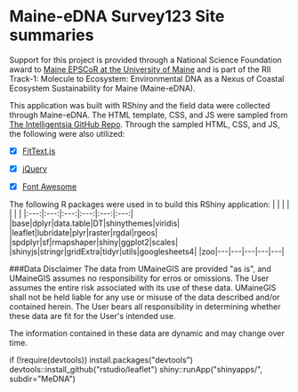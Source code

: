 # Maine-eDNA Survey123 Site summaries

Support for this project is provided through a National Science Foundation award to [Maine EPSCoR at the University of Maine](#https://umaine.edu/edna/) and is part of the RII Track-1: Molecule to Ecosystem: Environmental DNA as a Nexus of Coastal Ecosystem Sustainability for Maine (Maine-eDNA).

This application was built with RShiny and the field data were collected through Maine-eDNA. The HTML template, CSS, and JS were sampled from  [The Intelligentsia GitHub Repo](#https://github.com/phillyo/intelligentsia). Through the sampled HTML, CSS, and JS, the following were also utilized:
-[x] [FitText.js](#https://github.com/davatron5000/FitText.js)
-[x] [jQuery](#http://jquery.com/)
-[x] [Font Awesome](#http://fontawesome.io/)


The following R packages were used in to build this RShiny application:
|   |   |   |   |   |   |
|:---:|:---:|:---:|:---:|:---:|:---:|
|base|dplyr|data.table|DT|shinythemes|viridis|
|leaflet|lubridate|plyr|raster|rgdal|rgeos|
|spdplyr|sf|rmapshaper|shiny|ggplot2|scales|
|shinyjs|stringr|gridExtra|tidyr|utils|googlesheets4|
|zoo|---|---|---|---|---|

      
###Data Disclaimer
The data from UMaineGIS are provided "as is", and UMaineGIS assumes no responsibility for erros or omissions. The User assumes the entire risk associated with its use of these data. UMaineGIS shall not be held liable for any use or misuse of the data described and/or contained herein. The User bears all responsibility in determining whether these data are fit for the User's intended use.

The information contained in these data are dynamic and may change over time.
  
if (!require(devtools))
  install.packages("devtools")
devtools::install_github("rstudio/leaflet")
shiny::runApp("shinyapps/", subdir="MeDNA")
